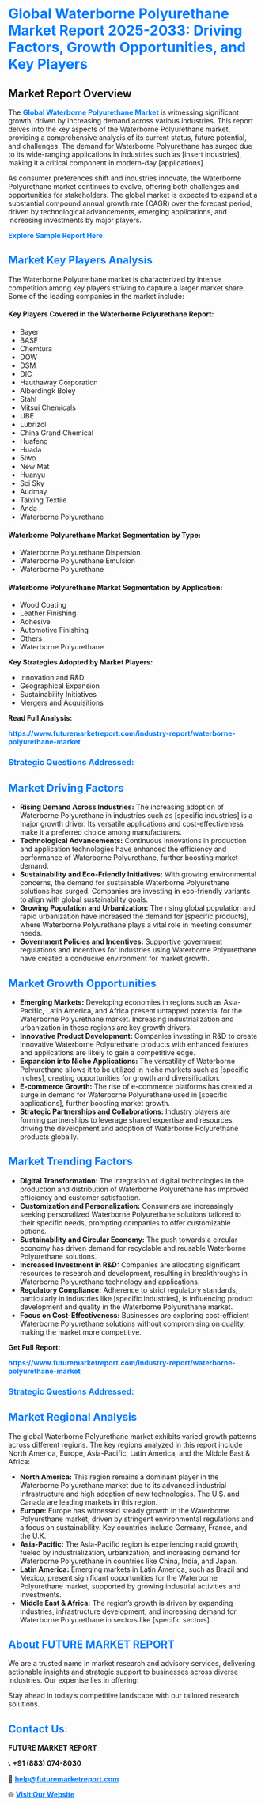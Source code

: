 <h1 style="color: #007BFF;">Global Waterborne Polyurethane Market Report 2025-2033: Driving Factors, Growth Opportunities, and Key Players</h1>

<section id="overview">
<h2>Market Report Overview</h2>
<p>The <a href="https://www.futuremarketreport.com/industry-report/waterborne-polyurethane-market" style="color: #007BFF; text-decoration: none;"><strong>Global Waterborne Polyurethane Market</strong></a> is witnessing significant growth, driven by increasing demand across various industries. This report delves into the key aspects of the Waterborne Polyurethane market, providing a comprehensive analysis of its current status, future potential, and challenges. The demand for Waterborne Polyurethane has surged due to its wide-ranging applications in industries such as [insert industries], making it a critical component in modern-day [applications].</p>
<p>As consumer preferences shift and industries innovate, the Waterborne Polyurethane market continues to evolve, offering both challenges and opportunities for stakeholders. The global market is expected to expand at a substantial compound annual growth rate (CAGR) over the forecast period, driven by technological advancements, emerging applications, and increasing investments by major players.</p>
</section>

<section id="overview">
<p><a href="https://www.futuremarketreport.com/request-sample/reportId=31142" style="color: #007BFF; text-decoration: none;"><strong>Explore Sample Report Here</strong></a></p>
</section>

<section id="key-players">
<h2 style="color: #007BFF;">Market Key Players Analysis</h2>
<p>The Waterborne Polyurethane market is characterized by intense competition among key players striving to capture a larger market share. Some of the leading companies in the market include:</p>
<h4>Key Players Covered in the Waterborne Polyurethane Report:</h4>
<ul><li>Bayer</li><li>BASF</li><li>Chemtura</li><li>DOW</li><li>DSM</li><li>DIC</li><li>Hauthaway Corporation</li><li>Alberdingk Boley</li><li>Stahl</li><li>Mitsui Chemicals</li><li>UBE</li><li>Lubrizol</li><li>China Grand Chemical</li><li>Huafeng</li><li>Huada</li><li>Siwo</li><li>New Mat</li><li>Huanyu</li><li>Sci Sky</li><li>Audmay</li><li>Taixing Textile</li><li>Anda</li><li>Waterborne Polyurethane</li></ul>
<h4>Waterborne Polyurethane Market Segmentation by Type:</h4>
<ul><li>Waterborne Polyurethane Dispersion</li><li>Waterborne Polyurethane Emulsion</li><li>Waterborne Polyurethane</li></ul>

<h4>Waterborne Polyurethane Market Segmentation by Application:</h4>
<ul><li>Wood Coating</li><li>Leather Finishing</li><li>Adhesive</li><li>Automotive Finishing</li><li>Others</li><li>Waterborne Polyurethane</li></ul>
<p><strong>Key Strategies Adopted by Market Players:</strong></p>
<ul>
<li>Innovation and R&D</li>
<li>Geographical Expansion</li>
<li>Sustainability Initiatives</li>
<li>Mergers and Acquisitions</li>
</ul>
</section>

<section>
<p><strong>Read Full Analysis: </strong></p><a href="https://www.futuremarketreport.com/industry-report/waterborne-polyurethane-market" style="color: #007BFF; text-decoration: none;"><strong>https://www.futuremarketreport.com/industry-report/waterborne-polyurethane-market</strong></a>
<h3 style="color: #007BFF;">Strategic Questions Addressed:</h3>
</section>

<section id="driving-factors">
<h2 style="color: #007BFF;">Market Driving Factors</h2>
<ul>
<li><strong>Rising Demand Across Industries:</strong> The increasing adoption of Waterborne Polyurethane in industries such as [specific industries] is a major growth driver. Its versatile applications and cost-effectiveness make it a preferred choice among manufacturers.</li>
<li><strong>Technological Advancements:</strong> Continuous innovations in production and application technologies have enhanced the efficiency and performance of Waterborne Polyurethane, further boosting market demand.</li>
<li><strong>Sustainability and Eco-Friendly Initiatives:</strong> With growing environmental concerns, the demand for sustainable Waterborne Polyurethane solutions has surged. Companies are investing in eco-friendly variants to align with global sustainability goals.</li>
<li><strong>Growing Population and Urbanization:</strong> The rising global population and rapid urbanization have increased the demand for [specific products], where Waterborne Polyurethane plays a vital role in meeting consumer needs.</li>
<li><strong>Government Policies and Incentives:</strong> Supportive government regulations and incentives for industries using Waterborne Polyurethane have created a conducive environment for market growth.</li>
</ul>
</section>

<section id="growth-opportunities">
<h2 style="color: #007BFF;">Market Growth Opportunities</h2>
<ul>
<li><strong>Emerging Markets:</strong> Developing economies in regions such as Asia-Pacific, Latin America, and Africa present untapped potential for the Waterborne Polyurethane market. Increasing industrialization and urbanization in these regions are key growth drivers.</li>
<li><strong>Innovative Product Development:</strong> Companies investing in R&D to create innovative Waterborne Polyurethane products with enhanced features and applications are likely to gain a competitive edge.</li>
<li><strong>Expansion into Niche Applications:</strong> The versatility of Waterborne Polyurethane allows it to be utilized in niche markets such as [specific niches], creating opportunities for growth and diversification.</li>
<li><strong>E-commerce Growth:</strong> The rise of e-commerce platforms has created a surge in demand for Waterborne Polyurethane used in [specific applications], further boosting market growth.</li>
<li><strong>Strategic Partnerships and Collaborations:</strong> Industry players are forming partnerships to leverage shared expertise and resources, driving the development and adoption of Waterborne Polyurethane products globally.</li>
</ul>
</section>

<section id="trending-factors">
<h2 style="color: #007BFF;">Market Trending Factors</h2>
<ul>
<li><strong>Digital Transformation:</strong> The integration of digital technologies in the production and distribution of Waterborne Polyurethane has improved efficiency and customer satisfaction.</li>
<li><strong>Customization and Personalization:</strong> Consumers are increasingly seeking personalized Waterborne Polyurethane solutions tailored to their specific needs, prompting companies to offer customizable options.</li>
<li><strong>Sustainability and Circular Economy:</strong> The push towards a circular economy has driven demand for recyclable and reusable Waterborne Polyurethane solutions.</li>
<li><strong>Increased Investment in R&D:</strong> Companies are allocating significant resources to research and development, resulting in breakthroughs in Waterborne Polyurethane technology and applications.</li>
<li><strong>Regulatory Compliance:</strong> Adherence to strict regulatory standards, particularly in industries like [specific industries], is influencing product development and quality in the Waterborne Polyurethane market.</li>
<li><strong>Focus on Cost-Effectiveness:</strong> Businesses are exploring cost-efficient Waterborne Polyurethane solutions without compromising on quality, making the market more competitive.</li>
</ul>
</section>

<section>
<p><strong>Get Full Report: </strong></p><a href="https://www.futuremarketreport.com/industry-report/waterborne-polyurethane-market" style="color: #007BFF; text-decoration: none;"><strong>https://www.futuremarketreport.com/industry-report/waterborne-polyurethane-market</strong></a>
<h3 style="color: #007BFF;">Strategic Questions Addressed:</h3>
</section>


<section id="regional-analysis">
<h2 style="color: #007BFF;">Market Regional Analysis</h2>
<p>The global Waterborne Polyurethane market exhibits varied growth patterns across different regions. The key regions analyzed in this report include North America, Europe, Asia-Pacific, Latin America, and the Middle East & Africa:</p>
<ul>
<li><strong>North America:</strong> This region remains a dominant player in the Waterborne Polyurethane market due to its advanced industrial infrastructure and high adoption of new technologies. The U.S. and Canada are leading markets in this region.</li>
<li><strong>Europe:</strong> Europe has witnessed steady growth in the Waterborne Polyurethane market, driven by stringent environmental regulations and a focus on sustainability. Key countries include Germany, France, and the U.K.</li>
<li><strong>Asia-Pacific:</strong> The Asia-Pacific region is experiencing rapid growth, fueled by industrialization, urbanization, and increasing demand for Waterborne Polyurethane in countries like China, India, and Japan.</li>
<li><strong>Latin America:</strong> Emerging markets in Latin America, such as Brazil and Mexico, present significant opportunities for the Waterborne Polyurethane market, supported by growing industrial activities and investments.</li>
<li><strong>Middle East & Africa:</strong> The region’s growth is driven by expanding industries, infrastructure development, and increasing demand for Waterborne Polyurethane in sectors like [specific sectors].</li>
</ul>
</section>

<footer>
<h2 style="color: #007BFF;">About FUTURE MARKET REPORT</h2>
<p>We are a trusted name in market research and advisory services, delivering actionable insights and strategic support to businesses across diverse industries. Our expertise lies in offering:</p>

<p>Stay ahead in today’s competitive landscape with our tailored research solutions.</p>

<h2 style="color: #007BFF;">Contact Us:</h2>
<p><strong>FUTURE MARKET REPORT</strong></p>
<p>📞 <strong>+91 (883) 074-8030</strong></p>
<p>📧 <strong><a href="mailto:help@futuremarketreport.com" style="color: #007BFF;">help@futuremarketreport.com</a></strong></p>
<p>🌐 <strong><a href="https://www.futuremarketreport.com/" style="color: #007BFF;">Visit Our Website</a></strong></p>
</footer>